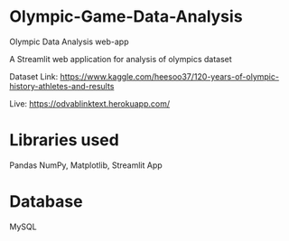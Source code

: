 # Olympic-Game-Data-Analysis
Olympic Data Analysis web-app

A Streamlit web application for analysis of olympics dataset

Dataset Link: https://www.kaggle.com/heesoo37/120-years-of-olympic-history-athletes-and-results

Live: https://odvablinktext.herokuapp.com/

# Libraries used
  Pandas
  NumPy, 
  Matplotlib,
  Streamlit App

# Database

 MySQL
